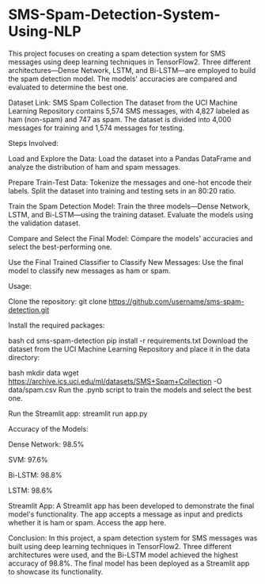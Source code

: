 # SMS-Spam-Detection-System-Using-NLP

This project focuses on creating a spam detection system for SMS messages using deep learning techniques in TensorFlow2. Three different architectures—Dense Network, LSTM, and Bi-LSTM—are employed to build the spam detection model. The models' accuracies are compared and evaluated to determine the best one.

Dataset Link: SMS Spam Collection The dataset from the UCI Machine Learning Repository contains 5,574 SMS messages, with 4,827 labeled as ham (non-spam) and 747 as spam. The dataset is divided into 4,000 messages for training and 1,574 messages for testing.

Steps Involved:

Load and Explore the Data: Load the dataset into a Pandas DataFrame and analyze the distribution of ham and spam messages.

Prepare Train-Test Data: Tokenize the messages and one-hot encode their labels. Split the dataset into training and testing sets in an 80:20 ratio.

Train the Spam Detection Model: Train the three models—Dense Network, LSTM, and Bi-LSTM—using the training dataset. Evaluate the models using the validation dataset.

Compare and Select the Final Model: Compare the models' accuracies and select the best-performing one.

Use the Final Trained Classifier to Classify New Messages: Use the final model to classify new messages as ham or spam.

Usage:

Clone the repository: git clone https://github.com/username/sms-spam-detection.git

Install the required packages:

bash
cd sms-spam-detection
pip install -r requirements.txt
Download the dataset from the UCI Machine Learning Repository and place it in the data directory:

bash
mkdir data
wget https://archive.ics.uci.edu/ml/datasets/SMS+Spam+Collection -O data/spam.csv
Run the .pynb script to train the models and select the best one.

Run the Streamlit app: streamlit run app.py

Accuracy of the Models:

Dense Network: 98.5%

SVM: 97.6%

Bi-LSTM: 98.8%

LSTM: 98.6%

Streamlit App: A Streamlit app has been developed to demonstrate the final model's functionality. The app accepts a message as input and predicts whether it is ham or spam. Access the app here.

Conclusion: In this project, a spam detection system for SMS messages was built using deep learning techniques in TensorFlow2. Three different architectures were used, and the Bi-LSTM model achieved the highest accuracy of 98.8%. The final model has been deployed as a Streamlit app to showcase its functionality.
